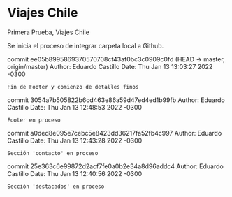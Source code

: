 # Viajes Chile
Primera Prueba, Viajes Chile

Se inicia el proceso de integrar carpeta local a Github.


commit ee05b8995869370570708cf43af0bc3c0909c0fd (HEAD -> master, origin/master)
Author: Eduardo Castillo
Date:   Thu Jan 13 13:03:27 2022 -0300

    Fin de Footer y comienzo de detalles finos

commit 3054a7b505822b6cd463e86a59d47ed4ed1b99fb
Author: Eduardo Castillo 
Date:   Thu Jan 13 12:48:53 2022 -0300

    Footer en proceso

commit a0ded8e095e7cebc5e8423dd36217fa52fb4c997
Author: Eduardo Castillo
Date:   Thu Jan 13 12:43:28 2022 -0300

    Sección 'contacto' en proceso

commit 25e363c6e99872d2acf7fe0a0b2e34a8d96addc4
Author: Eduardo Castillo
Date:   Thu Jan 13 12:40:56 2022 -0300

    Sección 'destacados' en proceso
